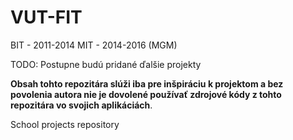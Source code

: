 VUT-FIT
=======

BIT - 2011-2014
MIT - 2014-2016 (MGM)

TODO: Postupne budú pridané ďalšie projekty

<b>Obsah tohto repozitára slúži iba pre inšpiráciu k projektom a bez povolenia autora nie je dovolené používať zdrojové kódy z tohto repozitára vo svojich aplikáciách</b>.


School projects repository
